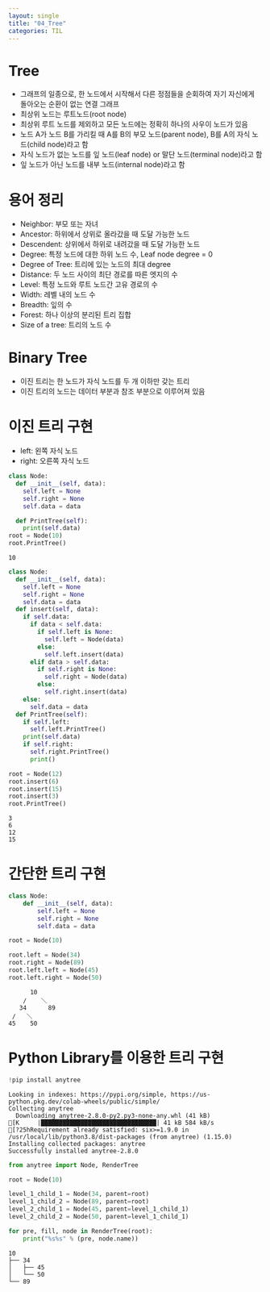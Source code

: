 ```yaml
---
layout: single
title: "04_Tree"
categories: TIL
---
```

# Tree
* 그래프의 일종으로, 한 노드에서 시작해서 다른 정점들을 순회하여 자기 자신에게 돌아오는 순환이 없는 연결 그래프
* 최상위 노드는 루트노드(root node)
* 최상위 루트 노드를 제외하고 모든 노드에는 정확히 하나의 사우이 노드가 있음
* 노드 A가 노드 B를 가리킬 때 A를 B의 부모 노드(parent node), B를 A의 자식 노드(child node)라고 함
* 자식 노드가 없는 노드를 잎 노드(leaf node) or 말단 노드(terminal node)라고 함
* 잎 노드가 아닌 노드를 내부 노드(internal node)라고 함

# 용어 정리
* Neighbor: 부모 또는 자녀
* Ancestor: 하위에서 상위로 올라갔을 때 도달 가능한 노드
* Descendent: 상위에서 하위로 내려갔을 때 도달 가능한 노드
* Degree: 특정 노드에 대한 하위 노드 수, Leaf node degree = 0
* Degree of Tree: 트리에 있는 노드의 최대 degree
* Distance: 두 노드 사이의 최단 경로를 따른 엣지의 수
* Level: 특정 노드와 루트 노드간 고유 경로의 수
* Width: 레벨 내의 노드 수
* Breadth: 잎의 수
* Forest: 하나 이상의 분리된 트리 집합
* Size of a tree: 트리의 노드 수

# Binary Tree
* 이진 트리는 한 노드가 자식 노드를 두 개 이하만 갖는 트리
* 이진 트리의 노드는 데이터 부분과 참조 부분으로 이루어져 있음


# 이진 트리 구현
* left: 왼쪽 자식 노드
* right: 오른쪽 자식 노드


```python
class Node:
  def __init__(self, data):
    self.left = None
    self.right = None
    self.data = data

  def PrintTree(self):
    print(self.data)
root = Node(10)
root.PrintTree()
```

    10
    


```python
class Node:
  def __init__(self, data):
    self.left = None
    self.right = None
    self.data = data
  def insert(self, data):
    if self.data:
      if data < self.data:
        if self.left is None:
          self.left = Node(data)
        else:
          self.left.insert(data)
      elif data > self.data:
        if self.right is None:
          self.right = Node(data)
        else:
          self.right.insert(data)
    else:
      self.data = data
  def PrintTree(self):
    if self.left:
      self.left.PrintTree()
    print(self.data)
    if self.right:
      self.right.PrintTree()
      print()
```


```python
root = Node(12)
root.insert(6)
root.insert(15)
root.insert(3)
root.PrintTree()
```

    3
    6
    12
    15
    
    

#  간단한 트리 구현


```python
class Node:
    def __init__(self, data):
        self.left = None
        self.right = None
        self.data = data
```


```python
root = Node(10)

root.left = Node(34)
root.right = Node(89)
root.left.left = Node(45)
root.left.right = Node(50)
```

          10
        /    ＼
       34      89
     /   ＼
    45    50 

# Python Library를 이용한 트리 구현


```python
!pip install anytree
```

    Looking in indexes: https://pypi.org/simple, https://us-python.pkg.dev/colab-wheels/public/simple/
    Collecting anytree
      Downloading anytree-2.8.0-py2.py3-none-any.whl (41 kB)
    [K     |████████████████████████████████| 41 kB 584 kB/s 
    [?25hRequirement already satisfied: six>=1.9.0 in /usr/local/lib/python3.8/dist-packages (from anytree) (1.15.0)
    Installing collected packages: anytree
    Successfully installed anytree-2.8.0
    


```python
from anytree import Node, RenderTree

root = Node(10)

level_1_child_1 = Node(34, parent=root)
level_1_child_2 = Node(89, parent=root)
level_2_child_1 = Node(45, parent=level_1_child_1)
level_2_child_2 = Node(50, parent=level_1_child_1)

for pre, fill, node in RenderTree(root):
    print("%s%s" % (pre, node.name))
```

    10
    ├── 34
    │   ├── 45
    │   └── 50
    └── 89
    


```python

```
